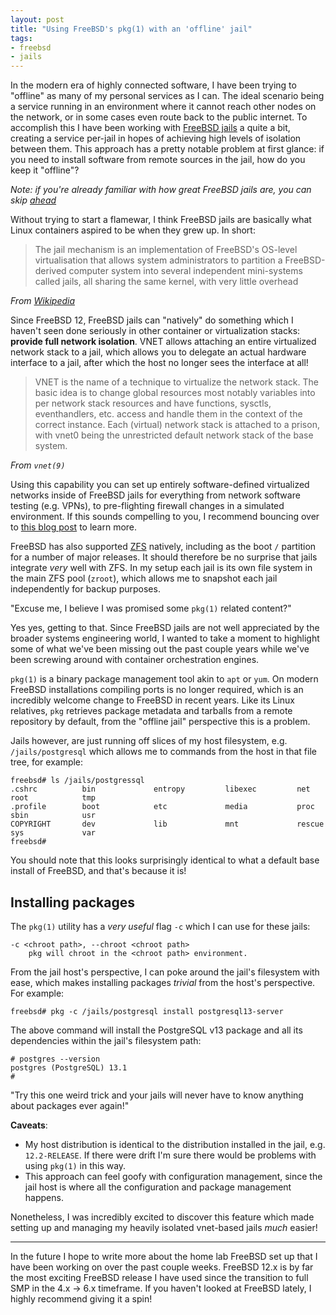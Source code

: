 ```yaml
---
layout: post
title: "Using FreeBSD's pkg(1) with an 'offline' jail"
tags:
- freebsd
- jails
---
```


In the modern era of highly connected software, I have been trying to "offline"
as many of my personal services as I can. The ideal scenario being a service
running in an environment where it cannot reach other nodes on the network, or
in some cases even route back to the public internet. To accomplish this I have
been working with [FreeBSD
jails](https://www.freebsd.org/doc/en_US.ISO8859-1/books/handbook/jails.html) a
quite a bit, creating a service per-jail in hopes of achieving high levels of
isolation between them. This approach has a pretty notable problem at first
glance: if you need to install software from remote sources in the jail, how do
you keep it "offline"?

_Note: if you're already familiar with how great FreeBSD jails are, you can skip [ahead](#pkg)_

Without trying to start a flamewar, I think FreeBSD jails are basically what
Linux containers aspired to be when they grew up. In short:

> The jail mechanism is an implementation of FreeBSD's OS-level virtualisation
> that allows system administrators to partition a FreeBSD-derived computer
> system into several independent mini-systems called jails, all sharing the same
> kernel, with very little overhead

_From [Wikipedia](https://en.wikipedia.org/wiki/FreeBSD_jail)_

Since FreeBSD 12, FreeBSD jails can "natively" do something which I haven't
seen done seriously in other container or virtualization stacks: **provide full
network isolation**. VNET allows attaching an entire virtualized network stack
to a jail, which allows you to delegate an actual hardware interface to a jail,
after which the host no longer sees the interface at all!

> VNET is the name of a technique to virtualize the network stack.  The
> basic idea is to change global resources most notably variables into per
> network stack resources and have functions, sysctls, eventhandlers, etc.
> access and handle them in the context of the correct instance.  Each
> (virtual) network stack is attached to a prison, with vnet0 being the
> unrestricted default network stack of the base system.

_From `vnet(9)`_

Using this capability you can set up entirely software-defined virtualized networks inside of FreeBSD jails for everything from network software testing (e.g. VPNs), to pre-flighting firewall changes in a simulated environment. If this sounds compelling to you, I recommend bouncing over to [this blog post](https://klarasystems.com/articles/virtualize-your-network-on-freebsd-with-vnet/) to learn more.


FreeBSD has also supported 
[ZFS](https://www.freebsd.org/doc/handbook/zfs-zfs.html)
natively, including as the boot `/` partition for a number of major releases.
It should therefore be no surprise that jails integrate _very_ well with ZFS.
In my setup each jail is its own file system in the main ZFS pool (`zroot`),
which allows me to snapshot each jail independently for backup purposes.


"Excuse me, I believe I was promised some `pkg(1)` related content?"


Yes yes, getting to that. Since FreeBSD jails are not well appreciated by the
broader systems engineering world, I wanted to take a moment to highlight some
of what we've been missing out the past couple years while we've been screwing
around with container orchestration engines.

`pkg(1)` is a binary package management tool akin to `apt` or `yum`. On modern
FreeBSD installations compiling ports is no longer required, which is an
incredibly welcome change to FreeBSD in recent years.  Like its Linux
relatives, `pkg` retrieves package metadata and tarballs from a remote
repository by default, from the "offline jail" perspective this is a problem.

Jails however, are just running off slices of my host filesystem, e.g. `/jails/postgresql` which allows me to commands from the host in that file tree, for example:

```
freebsd# ls /jails/postgressql
.cshrc          bin             entropy         libexec         net             root            tmp
.profile        boot            etc             media           proc            sbin            usr
COPYRIGHT       dev             lib             mnt             rescue          sys             var
freebsd# 
```

You should note that this looks surprisingly identical to what a default base
install of FreeBSD, and that's because it is!

<a name="pkg"></a>
## Installing packages

The `pkg(1)` utility has a _very useful_ flag `-c` which I can use for these jails:

```
-c <chroot path>, --chroot <chroot path>
    pkg will chroot in the <chroot path> environment.
```

From the jail host's perspective, I can poke around the jail's filesystem with ease, which makes installing packages _trivial_ from the host's perspective. For example:

```
freebsd# pkg -c /jails/postgresql install postgresql13-server
```

The above command will install the PostgreSQL v13 package and all its dependencies within the jail's filesystem path:

```
# postgres --version
postgres (PostgreSQL) 13.1
# 
```

"Try this one weird trick and your jails will never have to know anything about
packages ever again!"

**Caveats**:

* My host distribution is identical to the distribution installed in the jail,
  e.g. `12.2-RELEASE`. If there were drift I'm sure there would be problems
  with using `pkg(1)` in this way.
* This approach can feel goofy with configuration management, since the jail
  host is where all the configuration and package management happens.


Nonetheless, I was incredibly excited to discover this feature which made
setting up and managing my heavily isolated vnet-based jails *much* easier!

---

In the future I hope to write more about the home lab FreeBSD set up that I
have been working on over the past couple weeks. FreeBSD 12.x is by far the
most exciting FreeBSD release I have used since the transition to full SMP in
the 4.x -> 6.x timeframe. If you haven't looked at FreeBSD lately, I highly
recommend giving it a spin!
